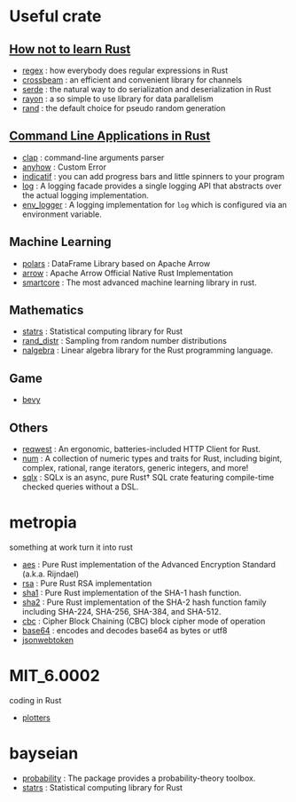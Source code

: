 # Useful crate

## [How not to learn Rust](https://dystroy.org/blog/how-not-to-learn-rust/)
- [regex](https://lib.rs/crates/regex) : how everybody does regular expressions in Rust
- [crossbeam](https://docs.rs/crossbeam/latest/crossbeam/) : an efficient and convenient library for channels
- [serde](https://serde.rs/) : the natural way to do serialization and deserialization in Rust
- [rayon](https://github.com/rayon-rs/rayon) : a so simple to use library for data parallelism
- [rand](https://crates.io/crates/rand) : the default choice for pseudo random generation

## [Command Line Applications in Rust](https://rust-cli.github.io/book/resources/index.html)
- [clap](https://docs.rs/clap/) : command-line arguments parser
- [anyhow](https://docs.rs/anyhow) : Custom Error
- [indicatif](https://crates.io/crates/indicatif) : you can add progress bars and little spinners to your program
- [log](https://crates.io/crates/log) : A logging facade provides a single logging API that abstracts over the actual logging implementation.
- [env_logger](https://crates.io/crates/env_logger) : A logging implementation for `log` which is configured via an environment variable.

## Machine Learning
- [polars](https://pola-rs.github.io/polars-book/user-guide/index.html) : DataFrame Library based on Apache Arrow
- [arrow](https://arrow.apache.org) : Apache Arrow Official Native Rust Implementation
- [smartcore](https://smartcorelib.org) : The most advanced machine learning library in rust.

## Mathematics
- [statrs](https://github.com/statrs-dev/statrs) : Statistical computing library for Rust
- [rand_distr](https://github.com/rust-random/rand) : Sampling from random number distributions
- [nalgebra](https://github.com/dimforge/nalgebra) : Linear algebra library for the Rust programming language.

## Game
- [bevy](https://bevyengine.org)

## Others
- [reqwest](https://github.com/seanmonstar/reqwest) : An ergonomic, batteries-included HTTP Client for Rust.
- [num](https://github.com/rust-num/num) : A collection of numeric types and traits for Rust, including bigint, complex, rational, range iterators, generic integers, and more!
- [sqlx](https://github.com/launchbadge/sqlx) : SQLx is an async, pure Rust† SQL crate featuring compile-time checked queries without a DSL.


# metropia
something at work turn it into rust
- [aes](https://github.com/RustCrypto/block-ciphers) : Pure Rust implementation of the Advanced Encryption Standard (a.k.a. Rijndael)
- [rsa](https://github.com/RustCrypto/RSA) : Pure Rust RSA implementation
- [sha1](https://github.com/RustCrypto/hashes) : Pure Rust implementation of the SHA-1 hash function.
- [sha2](https://github.com/RustCrypto/hashes) : Pure Rust implementation of the SHA-2 hash function family including SHA-224, SHA-256, SHA-384, and SHA-512.
- [cbc](https://github.com/RustCrypto/block-modes) : Cipher Block Chaining (CBC) block cipher mode of operation
- [base64](https://github.com/marshallpierce/rust-base64) : encodes and decodes base64 as bytes or utf8
- [jsonwebtoken](https://github.com/Keats/jsonwebtoken)


# MIT_6.0002
coding in Rust
- [plotters](https://github.com/plotters-rs/plotters)

# bayseian
- [probability](https://github.com/stainless-steel/probability) : The package provides a probability-theory toolbox.
- [statrs](https://github.com/statrs-dev/statrs) : Statistical computing library for Rust
